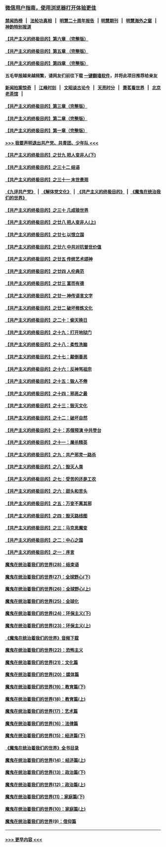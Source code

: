 ### [微信用户指南，使用浏览器打开体验更佳](https://github.com/gfw-breaker/banned-news1/blob/master/indexes/wechat-guide.md?t=0)
#### [禁闻热榜](热点新闻.md?t=0)  &nbsp;&nbsp;|&nbsp;&nbsp; [法轮功真相](https://github.com/gfw-breaker/truth/blob/master/README.md?t=0) &nbsp;&nbsp;|&nbsp;&nbsp; [明慧二十周年报告](https://github.com/gfw-breaker/mh-reports/blob/master/README.md?t=0) &nbsp;&nbsp;|&nbsp;&nbsp;[明慧期刊](https://github.com/gfw-breaker/mh-qikan) &nbsp;&nbsp;|&nbsp;&nbsp; [明慧海外之窗](https://github.com/gfw-breaker/mh-news/blob/master/README.md?t=0) &nbsp;&nbsp;|&nbsp;&nbsp; [神韵特别报道](https://github.com/gfw-breaker/mh-news/blob/master/shenyun.md?t=0)
#### [【共产主义的终极目的】第六章 （完整版）](../pages/nsc422/n11428913.md?t=02151811) 
#### [【共产主义的终极目的】第五章 （完整版）](../pages/nsc422/n11428912.md?t=02151811) 
#### [【共产主义的终极目的】第四章 （完整版）](../pages/nsc422/n11428907.md?t=02151811) 
#### 五毛举报越来越频繁，请网友们前往下载 [一键翻墙软件](https://github.com/gfw-breaker/ssr-accounts)，并将此项目推荐给亲友
#### [新闻拍案惊奇](https://github.com/gfw-breaker/banned-news1/blob/master/pages/link4.md) &nbsp;&nbsp;|&nbsp;&nbsp; [江峰时刻](https://github.com/gfw-breaker/banned-news1/blob/master/pages/link4.md) &nbsp;&nbsp;|&nbsp;&nbsp; [文昭谈古论今](https://github.com/gfw-breaker/banned-news1/blob/master/pages/link4.md) &nbsp;&nbsp;|&nbsp;&nbsp; [天亮时分](https://github.com/gfw-breaker/banned-news1/blob/master/pages/link4.md) &nbsp;&nbsp;|&nbsp;&nbsp; [萧茗看世界](https://github.com/gfw-breaker/banned-news1/blob/master/pages/link4.md) &nbsp;&nbsp;|&nbsp;&nbsp; [北京老茶馆](https://github.com/gfw-breaker/banned-news1/blob/master/pages/link4.md) &nbsp;&nbsp;|&nbsp;&nbsp; 
#### [【共产主义的终极目的】第三章（完整版）](../pages/nsc422/n11428848.md?t=02151811) 
#### [【共产主义的终极目的】第二章（完整版）](../pages/nsc422/n11428831.md?t=02151811) 
#### [【共产主义的终极目的】第一章（完整版）](../pages/nsc422/n11417651.md?t=02151811) 
#### [>>> 我要声明退出共产党、共青团、少年队 <<<](https://github.com/begood0513/goodnews/blob/master/quit/letter.md) 
#### [【共产主义的终极目的】之廿九 把人变非人(下)](../pages/nsc422/n11344140.md?t=02151811) 
#### [【共产主义的终极目的】之三十二 结语](../pages/nsc422/n11360535.md?t=02151811) 
#### [【共产主义的终极目的】之三十一 末世景观](../pages/nsc422/n11351129.md?t=02151811) 
#### [《九评共产党》](https://github.com/begood0513/9ping.md/blob/master/README.md) &nbsp;|&nbsp; [《解体党文化》](../../../../jtdwh.md/blob/master/README.md)  &nbsp;|&nbsp; [《共产主义的终极目的》](../../../../gczydzjmd.md/blob/master/README.md) &nbsp;|&nbsp; [《魔鬼在统治我们的世界》](../../../../mgztzwmdsj.md/blob/master/README.md) 
#### [【共产主义的终极目的】之三十 几成狼世界](../pages/nsc422/n11348280.md?t=02151811) 
#### [【共产主义的终极目的】之廿八 把人变非人(上)](../pages/nsc422/n11340492.md?t=02151811) 
#### [【共产主义的终极目的】之廿七 以恨立国](../pages/nsc422/n11336944.md?t=02151811) 
#### [【共产主义的终极目的】之廿六 中共对抗普世价值](../pages/nsc422/n11324785.md?t=02151811) 
#### [【共产主义的终极目的】之廿五 传统艺术颂神](../pages/nsc422/n11296396.md?t=02151811) 
#### [【共产主义的终极目的】之廿四 人伦典范](../pages/nsc422/n11296397.md?t=02151811) 
#### [【共产主义的终极目的】之廿三 富而有德](../pages/nsc422/n11283598.md?t=02151811) 
#### [【共产主义的终极目的】之廿一 神传语言文字](../pages/nsc422/n11263265.md?t=02151811) 
#### [【共产主义的终极目的】之廿二 破坏修炼文化](../pages/nsc422/n11245728.md?t=02151811) 
#### [【共产主义的终极目的】之二十：偷天换日](../pages/nsc422/n11238846.md?t=02151811) 
#### [【共产主义的终极目的】之十九：打开地狱门](../pages/nsc422/n11206376.md?t=02151811) 
#### [【共产主义的终极目的】之十八：柔性洗脑](../pages/nsc422/n11199994.md?t=02151811) 
#### [【共产主义的终极目的】之十七：颠倒善恶](../pages/nsc422/n11179782.md?t=02151811) 
#### [【共产主义的终极目的】之十六：反神骂祖宗](../pages/nsc422/n11166798.md?t=02151811) 
#### [【共产主义的终极目的】之十五：毁人不倦](../pages/nsc422/n11166792.md?t=02151811) 
#### [【共产主义的终极目的】之十四：邪恶之最](../pages/nsc422/n11150249.md?t=02151811) 
#### [【共产主义的终极目的】之十三：毁灭文化](../pages/nsc422/n11135227.md?t=02151811) 
#### [【共产主义的终极目的】之十二：破坏自然](../pages/nsc422/n11135214.md?t=02151811) 
#### [【共产主义的终极目的】之十：苏俄预演 中共登台](../pages/nsc422/n11118424.md?t=02151811) 
#### [【共产主义的终极目的】之十一：屠杀精英](../pages/nsc422/n11118442.md?t=02151811) 
#### [【共产主义的终极目的】之九：共产邪灵一路杀](../pages/nsc422/n11114139.md?t=02151811) 
#### [【共产主义的终极目的】之八：毁灭人类](../pages/nsc422/n11108503.md?t=02151811) 
#### [【共产主义的终极目的】之七：受苦的还是工农](../pages/nsc422/n11101809.md?t=02151811) 
#### [【共产主义的终极目的】之六：甜头和苦头](../pages/nsc422/n11096971.md?t=02151811) 
#### [【共产主义的终极目的】之五：万变不离其邪](../pages/nsc422/n11091285.md?t=02151811) 
#### [【共产主义的终极目的】之四：毁灭路线图](../pages/nsc422/n11086284.md?t=02151811) 
#### [【共产主义的终极目的】之三：马克思魔变](../pages/nsc422/n11061941.md?t=02151811) 
#### [【共产主义的终极目的】之二：中心之国](../pages/nsc422/n11047728.md?t=02151811) 
#### [【共产主义的终极目的】之一：序言](../pages/nsc422/n11086077.md?t=02151811) 
#### [魔鬼在统治着我们的世界(28)：结束语](../pages/nsc422/n10936246.md?t=02151811) 
#### [魔鬼在统治着我们的世界(27)：全球野心(下)](../pages/nsc422/n10928319.md?t=02151811) 
#### [魔鬼在统治着我们的世界(26)：全球野心(上)](../pages/nsc422/n10900318.md?t=02151811) 
#### [魔鬼在统治着我们的世界(25)：全球化](../pages/nsc422/n10788205.md?t=02151811) 
#### [魔鬼在统治着我们的世界(24)：环保主义(下)](../pages/nsc422/n10695307.md?t=02151811) 
#### [魔鬼在统治着我们的世界(23)：环保主义(上)](../pages/nsc422/n10688613.md?t=02151811) 
#### [《魔鬼在统治着我们的世界》音频下载](../pages/nsc422/n10635553.md?t=02151811) 
#### [魔鬼在统治着我们的世界(22)：恐怖主义](../pages/nsc422/n10614727.md?t=02151811) 
#### [魔鬼在统治着我们的世界(21)：文化篇](../pages/nsc422/n10597706.md?t=02151811) 
#### [魔鬼在统治着我们的世界(20)：媒体篇](../pages/nsc422/n10586579.md?t=02151811) 
#### [魔鬼在统治着我们的世界(19)：教育篇(下)](../pages/nsc422/n10564808.md?t=02151811) 
#### [魔鬼在统治着我们的世界(18)：教育篇(上)](../pages/nsc422/n10526970.md?t=02151811) 
#### [魔鬼在统治着我们的世界(17)：艺术篇](../pages/nsc422/n10499093.md?t=02151811) 
#### [魔鬼在统治着我们的世界(16)：法律篇](../pages/nsc422/n10485969.md?t=02151811) 
#### [魔鬼在统治着我们的世界(15)：经济篇(下)](../pages/nsc422/n10469975.md?t=02151811) 
#### [《魔鬼在统治着我们的世界》全书目录](../pages/nsc422/n10464261.md?t=02151811) 
#### [魔鬼在统治着我们的世界(14)：经济篇(上)](../pages/nsc422/n10457370.md?t=02151811) 
#### [魔鬼在统治着我们的世界(13)：政治篇(下)](../pages/nsc422/n10448270.md?t=02151811) 
#### [魔鬼在统治着我们的世界(12)：政治篇(上)](../pages/nsc422/n10444576.md?t=02151811) 
#### [魔鬼在统治着我们的世界(11)：家庭篇(下)](../pages/nsc422/n10440961.md?t=02151811) 
#### [魔鬼在统治着我们的世界(10)：家庭篇(上)](../pages/nsc422/n10435448.md?t=02151811) 
#### [魔鬼在统治着我们的世界(9)：信仰篇](../pages/nsc422/n10432159.md?t=02151811) 

----
#### [ >>> 更早内容 <<< ](../indexes/nsc422-earlier.md)
